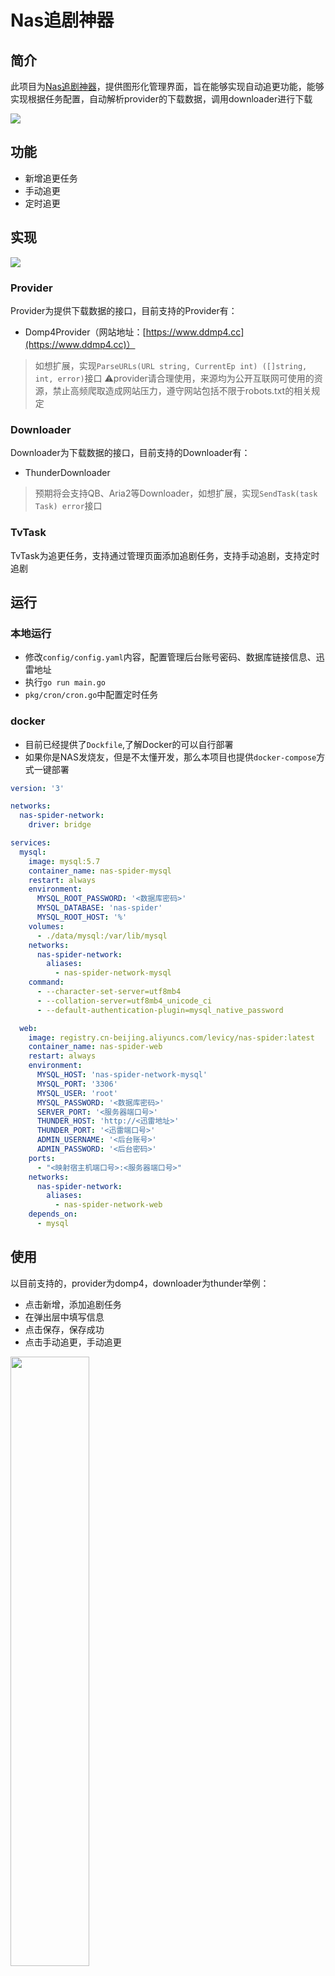 # Nas追剧神器

## 简介
此项目为[Nas追剧神器](https://github.com/Levi-xia/nasspider)，提供图形化管理界面，旨在能够实现自动追更功能，能够实现根据任务配置，自动解析provider的下载数据，调用downloader进行下载

<img src="https://github.com/Levi-xia/nasspider/blob/main/img/one.jpg">

## 功能
- 新增追更任务
- 手动追更
- 定时追更

## 实现
<img src="https://github.com/Levi-xia/nasspider/blob/main/img/two.png">

### Provider
Provider为提供下载数据的接口，目前支持的Provider有：
- Domp4Provider（网站地址：[https://www.ddmp4.cc](https://www.ddmp4.cc)）

> 如想扩展，实现`ParseURLs(URL string, CurrentEp int) ([]string, int, error)`接口
⚠️provider请合理使用，来源均为公开互联网可使用的资源，禁止高频爬取造成网站压力，遵守网站包括不限于robots.txt的相关规定

### Downloader
Downloader为下载数据的接口，目前支持的Downloader有：
- ThunderDownloader

> 预期将会支持QB、Aria2等Downloader，如想扩展，实现`SendTask(task Task) error`接口

### TvTask
TvTask为追更任务，支持通过管理页面添加追剧任务，支持手动追剧，支持定时追剧

## 运行

### 本地运行
- 修改`config/config.yaml`内容，配置管理后台账号密码、数据库链接信息、迅雷地址
- 执行`go run main.go`
- `pkg/cron/cron.go`中配置定时任务

### docker
- 目前已经提供了`Dockfile`,了解Docker的可以自行部署
- 如果你是NAS发烧友，但是不太懂开发，那么本项目也提供`docker-compose`方式一键部署
```yaml
version: '3'

networks:
  nas-spider-network:
    driver: bridge

services:
  mysql:
    image: mysql:5.7
    container_name: nas-spider-mysql
    restart: always
    environment:
      MYSQL_ROOT_PASSWORD: '<数据库密码>'
      MYSQL_DATABASE: 'nas-spider'
      MYSQL_ROOT_HOST: '%'
    volumes:
      - ./data/mysql:/var/lib/mysql
    networks:
      nas-spider-network:
        aliases:
          - nas-spider-network-mysql
    command:
      - --character-set-server=utf8mb4
      - --collation-server=utf8mb4_unicode_ci
      - --default-authentication-plugin=mysql_native_password

  web:
    image: registry.cn-beijing.aliyuncs.com/levicy/nas-spider:latest
    container_name: nas-spider-web
    restart: always
    environment:
      MYSQL_HOST: 'nas-spider-network-mysql'
      MYSQL_PORT: '3306'
      MYSQL_USER: 'root'
      MYSQL_PASSWORD: '<数据库密码>'
      SERVER_PORT: '<服务器端口号>'
      THUNDER_HOST: 'http://<迅雷地址>'
      THUNDER_PORT: '<迅雷端口号>'
      ADMIN_USERNAME: '<后台账号>'
      ADMIN_PASSWORD: '<后台密码>'
    ports:
      - "<映射宿主机端口号>:<服务器端口号>"
    networks:
      nas-spider-network:
        aliases:
          - nas-spider-network-web
    depends_on:
      - mysql
```

## 使用
以目前支持的，provider为domp4，downloader为thunder举例：
- 点击新增，添加追剧任务
- 在弹出层中填写信息
- 点击保存，保存成功
- 点击手动追更，手动追更

<img src="https://github.com/Levi-xia/nasspider/blob/main/img/three.jpg" style="width: 50%">

## 其他
### 迅雷配置下载文件夹
TvTask中的`download_path`可以设置为默认的`/downloads/[目标文件夹/]`(目标文件夹可以自动新建),

如果想要修改（以飞牛Nas为例）：
- 应用管理关闭迅雷，docker中关闭迅雷容器，修改文件映射
- 设置迅雷访问权限
- 重新运行容器
- 应用管理运行迅雷


## 免责声明:
1. 该项目设计和开发仅供学习、研究和安全测试目的。请于下载后 24 小时内删除, 不得用作任何商业用途, 文字、数据及图片均有所属版权, 如转载须注明来源。
2. 使用本程序必循遵守部署服务器所在地区的法律、所在国家和用户所在国家的法律法规。对任何人或团体使用该项目时产生的任何后果由使用者承担。
3. 作者不对使用该项目可能引起的任何直接或间接损害负责。作者保留随时更新免责声明的权利，且不另行通知。